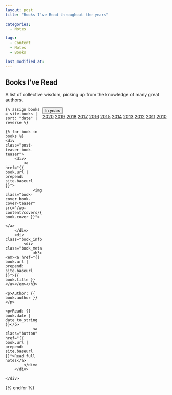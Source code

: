 ```yaml
---
layout: post
title: "Books I've Read throughout the years"

categories:
  - Notes

tags:
  - Content
  - Notes
  - Books

last_modified_at: 
---
```

<h2>Books I've Read</h2>

<p class="message">
  A list of collective wisdom, picking up from the knowledge of many great authors.
</p>

<div class="dropdown" style="float:right;">
  <button class="dropbtn">In years</button>
  <div class="dropdown-content">
    <a href="#2020">2020</a>
    <a href="#2019">2019</a>
    <a href="#2018">2018</a>
    <a href="#2017">2017</a>
    <a href="#2016">2016</a>
    <a href="#2015">2015</a>
    <a href="#2014">2014</a>
    <a href="#2013">2013</a>
    <a href="#2012">2012</a>
    <a href="#2011">2011</a>
    <a href="#2010">2010</a>
  </div>
</div>

  <div class="posts">
  
    {% assign books = site.books | sort: "date" | reverse %}

    {% for book in books %}
  	<div class="post-teaser book-teaser">
  		<div>
			<a href="{{ book.url | prepend: site.baseurl }}">
  			    <img class="book-cover book-cover-teaser" src="/wp-content/covers/{{ book.cover }}">
                    </a>
  		</div>
		<div class="book_info">
		  	<div class="book_meta">
			  	<h3><em><a href="{{ book.url | prepend: site.baseurl }}">{{ book.title }}</a></em></h3>
			  	<p>Author: {{ book.author }}</p>
				<p>Read: {{ book.date | date_to_string }}</p> 
			  	<a class="button" href="{{ book.url | prepend: site.baseurl }}">Read full notes</a>
		  	</div>
	  	</div>

  	</div>
  {% endfor %}


 </div>


